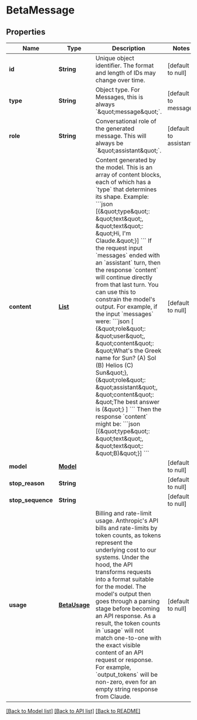 # BetaMessage
## Properties

| Name | Type | Description | Notes |
|------------ | ------------- | ------------- | -------------|
| **id** | **String** | Unique object identifier.  The format and length of IDs may change over time. | [default to null] |
| **type** | **String** | Object type.  For Messages, this is always &#x60;\&quot;message\&quot;&#x60;. | [default to message] |
| **role** | **String** | Conversational role of the generated message.  This will always be &#x60;\&quot;assistant\&quot;&#x60;. | [default to assistant] |
| **content** | [**List**](BetaContentBlock.md) | Content generated by the model.  This is an array of content blocks, each of which has a &#x60;type&#x60; that determines its shape.  Example:  &#x60;&#x60;&#x60;json [{\&quot;type\&quot;: \&quot;text\&quot;, \&quot;text\&quot;: \&quot;Hi, I&#39;m Claude.\&quot;}] &#x60;&#x60;&#x60;  If the request input &#x60;messages&#x60; ended with an &#x60;assistant&#x60; turn, then the response &#x60;content&#x60; will continue directly from that last turn. You can use this to constrain the model&#39;s output.  For example, if the input &#x60;messages&#x60; were: &#x60;&#x60;&#x60;json [   {\&quot;role\&quot;: \&quot;user\&quot;, \&quot;content\&quot;: \&quot;What&#39;s the Greek name for Sun? (A) Sol (B) Helios (C) Sun\&quot;},   {\&quot;role\&quot;: \&quot;assistant\&quot;, \&quot;content\&quot;: \&quot;The best answer is (\&quot;} ] &#x60;&#x60;&#x60;  Then the response &#x60;content&#x60; might be:  &#x60;&#x60;&#x60;json [{\&quot;type\&quot;: \&quot;text\&quot;, \&quot;text\&quot;: \&quot;B)\&quot;}] &#x60;&#x60;&#x60; | [default to null] |
| **model** | [**Model**](Model.md) |  | [default to null] |
| **stop\_reason** | **String** |  | [default to null] |
| **stop\_sequence** | **String** |  | [default to null] |
| **usage** | [**BetaUsage**](BetaUsage.md) | Billing and rate-limit usage.  Anthropic&#39;s API bills and rate-limits by token counts, as tokens represent the underlying cost to our systems.  Under the hood, the API transforms requests into a format suitable for the model. The model&#39;s output then goes through a parsing stage before becoming an API response. As a result, the token counts in &#x60;usage&#x60; will not match one-to-one with the exact visible content of an API request or response.  For example, &#x60;output_tokens&#x60; will be non-zero, even for an empty string response from Claude. | [default to null] |

[[Back to Model list]](../README.md#documentation-for-models) [[Back to API list]](../README.md#documentation-for-api-endpoints) [[Back to README]](../README.md)

